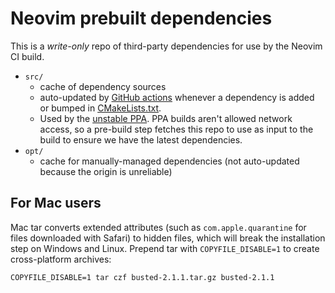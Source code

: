 Neovim prebuilt dependencies
============================

This is a *write-only* repo of third-party dependencies for use by the Neovim
CI build.

- `src/`
    - cache of dependency sources
    - auto-updated by [GitHub actions](https://github.com/neovim/deps/blob/master/.github/workflows/nightly.yaml) whenever a dependency is added or bumped in [CMakeLists.txt](https://github.com/neovim/neovim/blob/master/cmake.deps/CMakeLists.txt).
    - Used by the [unstable PPA](https://launchpad.net/~neovim-ppa/+archive/ubuntu/unstable). PPA builds aren't allowed network access, so a pre-build step fetches this repo to use as input to the build to ensure we have the latest dependencies.
- `opt/`
    - cache for manually-managed dependencies (not auto-updated because the origin is unreliable)

## For Mac users

Mac tar converts extended attributes (such as `com.apple.quarantine` for files
downloaded with Safari) to hidden files, which will break the installation step
on Windows and Linux. Prepend tar with `COPYFILE_DISABLE=1` to create
cross-platform archives:

```
COPYFILE_DISABLE=1 tar czf busted-2.1.1.tar.gz busted-2.1.1
```

